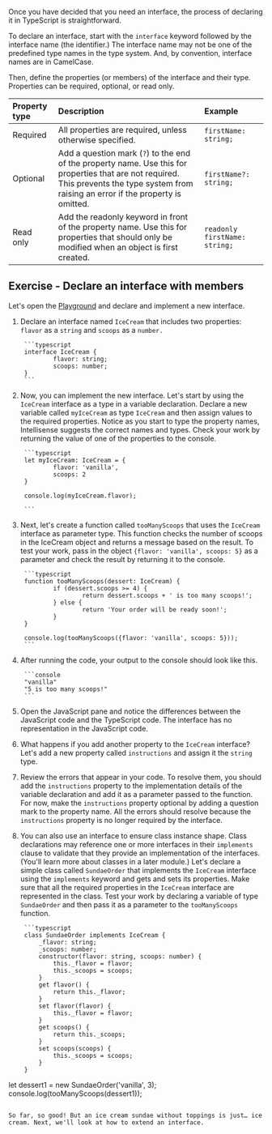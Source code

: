 Once you have decided that you need an interface, the process of declaring it in TypeScript is straightforward.

To declare an interface, start with the `interface` keyword followed by the interface name (the identifier.) The interface name may not be one of the predefined type names in the type system. And, by convention, interface names are in CamelCase.

Then, define the properties (or members) of the interface and their type. Properties can be required, optional, or read only.

| Property type| Description| Example|
| :--- | :--- | :--- |
| Required| All properties are required, unless otherwise specified.| `firstName: string;`|
| Optional| Add a question mark (`?`) to the end of the property name. Use this for properties that are not required. This prevents the type system from raising an error if the property is omitted.| `firstName?: string;`|
| Read only| Add the readonly keyword in front of the property name. Use this for properties that should only be modified when an object is first created.| `readonly firstName: string;`|

## Exercise - Declare an interface with members

Let's open the [Playground](https://www.typescriptlang.org/play) and declare and implement a new interface.

1. Declare an interface named `IceCream` that includes two properties: `flavor` as a `string` and `scoops` as a `number.`

        ```typescript
        interface IceCream {
                flavor: string;
                scoops: number;
        }
        ```

2. Now, you can implement the new interface. Let's start by using the `IceCream` interface as a type in a variable declaration. Declare a new variable called `myIceCream` as type `IceCream` and then assign values to the required properties. Notice as you start to type the property names, Intellisense suggests the correct names and types. Check your work by returning the value of one of the properties to the console.

        ```typescript
        let myIceCream: IceCream = {
                flavor: 'vanilla',
                scoops: 2
        }

        console.log(myIceCream.flavor);

        ```

3. Next, let's create a function called `tooManyScoops` that uses the `IceCream` interface as parameter type. This function checks the number of scoops in the IceCream object and returns a message based on the result. To test your work, pass in the object `{flavor: 'vanilla', scoops: 5}` as a parameter and check the result by returning it to the console.

        ```typescript
        function tooManyScoops(dessert: IceCream) {
                if (dessert.scoops >= 4) {
                        return dessert.scoops + ' is too many scoops!';
                } else {
                        return 'Your order will be ready soon!';
                }
        }

        console.log(tooManyScoops({flavor: 'vanilla', scoops: 5}));
        ```

4. After running the code, your output to the console should look like this.

        ```console
        "vanilla"
        "5 is too many scoops!"
        ```

5. Open the JavaScript pane and notice the differences between the JavaScript code and the TypeScript code. The interface has no representation in the JavaScript code.

1. What happens if you add another property to the `IceCream` interface? Let's add a new property called `instructions` and assign it the `string` type.

1. Review the errors that appear in your code. To resolve them, you should add the `instructions` property to the implementation details of the variable declaration and add it as a parameter passed to the function. For now, make the `instructions` property optional by adding a question mark to the property name. All the errors should resolve because the `instructions` property is no longer required by the interface.

1. You can also use an interface to ensure class instance shape. Class declarations may reference one or more interfaces in their `implements` clause to validate that they provide an implementation of the interfaces. (You'll learn more about classes in a later module.) Let's declare a simple class called `SundaeOrder` that implements the `IceCream` interface using the `implements` keyword and gets and sets its properties. Make sure that all the required properties in the `IceCream` interface are represented in the class. Test your work by declaring a variable of type `SundaeOrder` and then pass it as a parameter to the `tooManyScoops` function.

        ```typescript
        class SundaeOrder implements IceCream {
            _flavor: string;
            _scoops: number;
            constructor(flavor: string, scoops: number) {
                this._flavor = flavor;
                this._scoops = scoops;
            }
            get flavor() {
                return this._flavor;
            }
            set flavor(flavor) {
                this._flavor = flavor;
            }
            get scoops() {
                return this._scoops;
            }
            set scoops(scoops) {
                this._scoops = scoops;
            }
        }

let dessert1 = new SundaeOrder('vanilla', 3);
console.log(tooManyScoops(dessert1));
```

So far, so good! But an ice cream sundae without toppings is just… ice cream. Next, we'll look at how to extend an interface.

